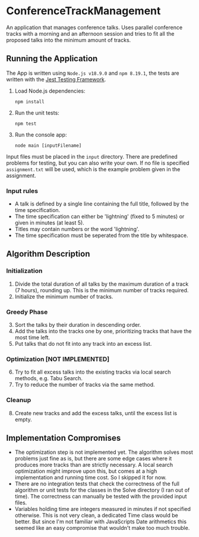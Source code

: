 # ConferenceTrackManagement
An application that manages conference talks. Uses parallel conference tracks with a morning and an afternoon session and tries to fit all the proposed talks into the minimum amount of tracks.

## Running the Application
The App is written using `Node.js v18.9.0` and `npm 8.19.1`, the tests are written with the [Jest Testing Framework](https://jestjs.io/).

1. Load Node.js dependencies:
    ```
    npm install
    ```
2. Run the unit tests:
    ```
    npm test
    ```
3. Run the console app:
    ```
    node main [inputFilename]
    ```

Input files must be placed in the `input` directory. There are predefined problems for testing, but you can also write your own. If no file is specified `assignment.txt` will be used, which is the example problem given in the assignment.

### Input rules
- A talk is defined by a single line containing the full title, followed by the time specification.
- The time specification can either be 'lightning' (fixed to 5 minutes) or given in minutes (at least 5).
- Titles may contain numbers or the word 'lightning'.
- The time specification must be seperated from the title by whitespace.

## Algorithm Description
### Initialization
1. Divide the total duration of all talks by the maximum duration of a track (7 hours), rounding up. This is the minimum number of tracks required.
2. Initialize the minimum number of tracks.
### Greedy Phase
3. Sort the talks by their duration in descending order.
4. Add the talks into the tracks one by one, prioritizing tracks that have the most time left.
5. Put talks that do not fit into any track into an excess list.
### Optimization [NOT IMPLEMENTED]
6. Try to fit all excess talks into the existing tracks via local search methods, e.g. Tabu Search.
7. Try to reduce the number of tracks via the same method.
### Cleanup
8. Create new tracks and add the excess talks, until the excess list is empty.


## Implementation Compromises
- The optimization step is not implemented yet. The algorithm solves most problems just fine as is, but there are some edge cases where it produces more tracks than are strictly necessary. A local search optimization might improve upon this, but comes at a high implementation and running time cost. So I skipped it for now.
- There are no integration tests that check the correctness of the full algorithm or unit tests for the classes in the Solve directory (I ran out of time). The correctness can manually be tested with the provided input files.
- Variables holding time are integers measured in minutes if not specified otherwise. This is not very clean, a dedicated Time class would be better. But since I'm not familiar with JavaScripts Date arithmetics this seemed like an easy compromise that wouldn't make too much trouble.